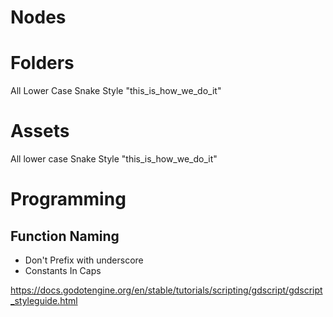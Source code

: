 
# Nodes

# Folders

All Lower Case
Snake Style "this_is_how_we_do_it"

# Assets

All lower case
Snake Style "this_is_how_we_do_it"
# Programming

## Function Naming

- Don't Prefix with underscore
- Constants In Caps

https://docs.godotengine.org/en/stable/tutorials/scripting/gdscript/gdscript_styleguide.html